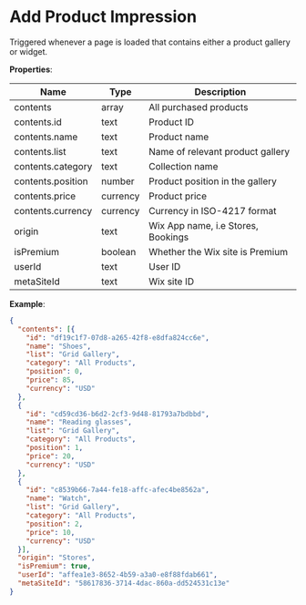 # Add Product Impression

Triggered whenever a page is loaded that contains either a product gallery or widget.

**Properties**:

|Name|Type|Description|  
|---|---|---|  
|contents|array|All purchased products |  
|contents.id|text|Product ID|
|contents.name|text|Product name|
|contents.list|text|Name of relevant product gallery|
|contents.category|text|Collection name|
|contents.position|number|Product position in the gallery|
|contents.price|currency|Product price|
|contents.currency|currency|Currency in ISO-4217 format|
|origin|text|Wix App name, i.e Stores, Bookings |  
|isPremium|boolean|Whether the Wix site is Premium|  
|userId|text|User ID|  
|metaSiteId|text|Wix site ID|

**Example**:  
```JSON
{
  "contents": [{
    "id": "df19c1f7-07d8-a265-42f8-e8dfa824cc6e", 
    "name": "Shoes", 
    "list": "Grid Gallery", 
    "category": "All Products", 
    "position": 0, 
    "price": 85,
    "currency": "USD"
  },
  {
    "id": "cd59cd36-b6d2-2cf3-9d48-81793a7bdbbd", 
    "name": "Reading glasses", 
    "list": "Grid Gallery", 
    "category": "All Products", 
    "position": 1,
    "price": 20,
    "currency": "USD"
  },
  {
    "id": "c8539b66-7a44-fe18-affc-afec4be8562a", 
    "name": "Watch", 
    "list": "Grid Gallery", 
    "category": "All Products", 
    "position": 2,
    "price": 10,
    "currency": "USD"
  }],
  "origin": "Stores", 
  "isPremium": true, 
  "userId": "affea1e3-8652-4b59-a3a0-e8f88fdab661", 
  "metaSiteId": "58617836-3714-4dac-860a-dd524531c13e"
}
```

